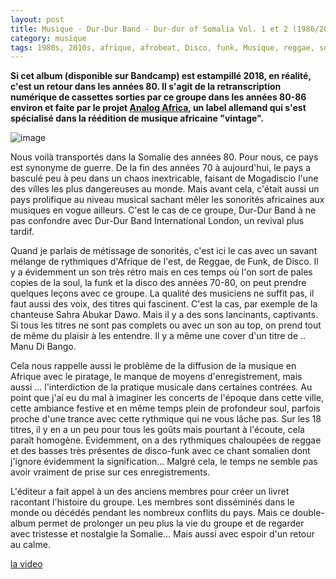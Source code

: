 ```yaml
---
layout: post
title: Musique - Dur-Dur Band - Dur-dur of Somalia Vol. 1 et 2 (1986/2018)
category: musique
tags: 1980s, 2010s, afrique, afrobeat, Disco, funk, Musique, reggae, somalie, world
---
```

**Si cet album (disponible sur Bandcamp) est estampillé 2018, en réalité, c'est un retour dans les années 80. Il s'agit de la retranscription numérique de cassettes sorties par ce groupe dans les années 80-86 environ et faite par le projet <a href="https://analogafrica.bandcamp.com">Analog Africa</a>, un label allemand qui s'est spécialisé dans la réédition de musique africaine "vintage".**

![image](https://cheziceman.files.wordpress.com/2019/01/durdurband.jpg)

Nous voilà transportés dans la Somalie des années 80. Pour nous, ce pays est synonyme de guerre. De la fin des années 70 à aujourd'hui, le pays a basculé peu à peu dans un chaos inextricable, faisant de Mogadiscio l'une des villes les plus dangereuses au monde. Mais avant cela, c'était aussi un pays prolifique au niveau musical sachant mêler les sonorités africaines aux musiques en vogue ailleurs. C'est le cas de ce groupe, Dur-Dur Band à ne pas confondre avec Dur-Dur Band International London, un revival plus tardif.

Quand je parlais de métissage de sonorités, c'est ici le cas avec un savant mélange de rythmiques d'Afrique de l'est, de Reggae, de Funk, de Disco. Il y a évidemment un son très rétro mais en ces temps où l'on sort de pales copies de la soul, la funk et la disco des années 70-80, on peut prendre quelques leçons avec ce groupe. La qualité des musiciens ne suffit pas, il faut aussi des voix, des titres qui fascinent. C'est la cas, par exemple de la chanteuse Sahra Abukar Dawo. Mais il y a des sons lancinants, captivants. Si tous les titres ne sont pas complets ou avec un son au top, on prend tout de même du plaisir à les entendre. Il y a même une cover d'un titre de .. Manu Di Bango.

Cela nous rappelle aussi le problème de la diffusion de la musique en Afrique avec le piratage, le manque de moyens d'enregistrement, mais aussi ... l'interdiction de la pratique musicale dans certaines contrées. Au point que j'ai eu du mal à imaginer les concerts de l'époque dans cette ville, cette ambiance festive et en même temps plein de profondeur soul, parfois proche d'une trance avec cette rythmique qui ne vous lâche pas. Sur les 18 titres, il y en a un peu pour tous les goûts mais pourtant à l'écoute, cela paraît homogène. Evidemment, on a des rythmiques chaloupées de reggae et des basses très présentes de disco-funk avec ce chant somalien dont j'ignore évidemment la signification... Malgré cela, le temps ne semble pas avoir vraiment de prise sur ces enregistrements. 

L'éditeur a fait appel à un des anciens membres pour créer un livret racontant l'histoire du groupe. Les membres sont disséminés dans le monde ou décédés pendant les nombreux conflits du pays. Mais ce double-album permet de prolonger un peu plus la vie du groupe et de regarder avec tristesse et nostalgie la Somalie... Mais aussi avec espoir d'un retour au calme. 

[la video](https://www.youtube.com/watch?v=J1YaflvI0xM)


